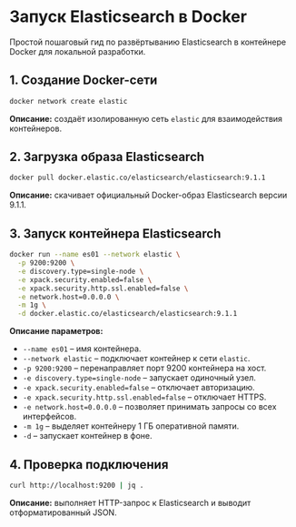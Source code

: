 # Запуск Elasticsearch в Docker

Простой пошаговый гид по развёртыванию Elasticsearch в контейнере Docker для локальной разработки.

## 1. Создание Docker-сети

```bash
docker network create elastic
````

**Описание:** создаёт изолированную сеть `elastic` для взаимодействия контейнеров.


## 2. Загрузка образа Elasticsearch

```bash
docker pull docker.elastic.co/elasticsearch/elasticsearch:9.1.1
```

**Описание:** скачивает официальный Docker-образ Elasticsearch версии 9.1.1.


## 3. Запуск контейнера Elasticsearch

```bash
docker run --name es01 --network elastic \
  -p 9200:9200 \
  -e discovery.type=single-node \
  -e xpack.security.enabled=false \
  -e xpack.security.http.ssl.enabled=false \
  -e network.host=0.0.0.0 \
  -m 1g \
  -d docker.elastic.co/elasticsearch/elasticsearch:9.1.1
```

**Описание параметров:**

* `--name es01` – имя контейнера.
* `--network elastic` – подключает контейнер к сети `elastic`.
* `-p 9200:9200` – перенаправляет порт 9200 контейнера на хост.
* `-e discovery.type=single-node` – запускает одиночный узел.
* `-e xpack.security.enabled=false` – отключает авторизацию.
* `-e xpack.security.http.ssl.enabled=false` – отключает HTTPS.
* `-e network.host=0.0.0.0` – позволяет принимать запросы со всех интерфейсов.
* `-m 1g` – выделяет контейнеру 1 ГБ оперативной памяти.
* `-d` – запускает контейнер в фоне.



## 4. Проверка подключения

```bash
curl http://localhost:9200 | jq .
```

**Описание:** выполняет HTTP-запрос к Elasticsearch и выводит отформатированный JSON.